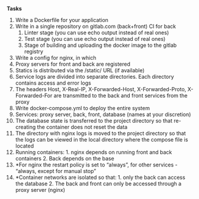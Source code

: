 **Tasks**
1. Write a Dockerfile for your application
2. Write in a single repository on gitlab.com (back+front) CI for back
    1. Linter stage (you can use echo output instead of real ones)
    2. Test stage (you can use echo output instead of real ones)
    3. Stage of building and uploading the docker image to the gitlab registry
3. Write a config for nginx, in which
  1. Proxy servers for front and back are registered
  2. Statics is distributed via the /static/ URL (if available)
  3. Service logs are divided into separate directories. Each directory contains access and error logs
  4. The headers Host, X-Real-IP, X-Forwarded-Host, X-Forwarded-Proto, X-Forwarded-For are transmitted to the back and front services from the proxy
4. Write docker-compose.yml to deploy the entire system
  1. Services: proxy server, back, front, database (names at your discretion)
  2. The database state is transferred to the project directory so that re-creating the container does not reset the data
  3. The directory with nginx logs is moved to the project directory so that the logs can be viewed in the local directory where the compose file is located
  4. Running containers:
    1. nginx depends on running front and back containers
    2. Back depends on the base
  5. *For nginx the restart policy is set to “always”, for other services - “always, except for manual stop”
  6. *Container networks are isolated so that:
    1. only the back can access the database
    2. The back and front can only be accessed through a proxy server (nginx)
